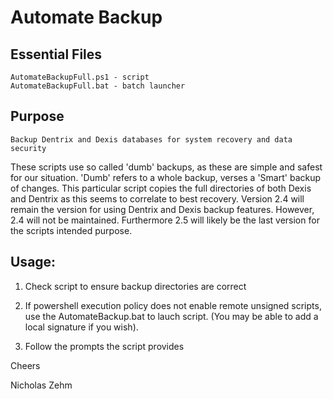 # Automate Backup

## Essential Files
    AutomateBackupFull.ps1 - script
    AutomateBackupFull.bat - batch launcher

## Purpose
    Backup Dentrix and Dexis databases for system recovery and data security
    
These scripts use so called 'dumb' backups, as these are simple and safest for our situation. 'Dumb' refers to a whole backup, verses a 'Smart' backup of changes.
This particular script copies the full directories of both Dexis and Dentrix as this seems to correlate to best recovery.
Version 2.4 will remain the version for using Dentrix and Dexis backup features. However, 2.4 will not be maintained. Furthermore 2.5 will likely be the last version for the scripts intended purpose.

## Usage:

1. Check script to ensure backup directories are correct

2. If powershell execution policy does not enable remote unsigned scripts, use the AutomateBackup.bat to lauch script. (You may be able to add a local signature if you wish).

3. Follow the prompts the script provides

Cheers

Nicholas Zehm
